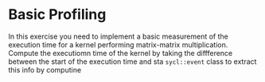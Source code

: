 # Basic Profiling

In this exercise you need to implement a basic measurement of the execution time for a kernel performing matrix-matrix multiplication.  Compute the executiomn time of the kernel by taking the diffference between the start of the execution time and sta `sycl::event` class to extract this info by computine

